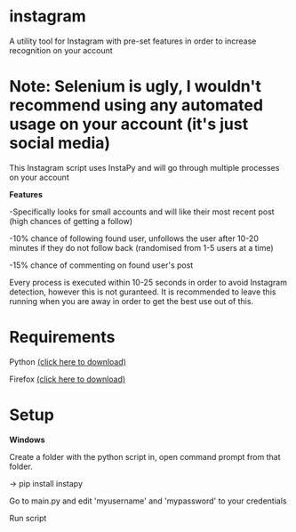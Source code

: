 # instagram
A utility tool for Instagram with pre-set features in order to increase recognition on your account

# Note: Selenium is ugly, I wouldn't recommend using any automated usage on your account (it's just social media)

This Instagram script uses InstaPy and will go through multiple processes on your account

**Features**

-Specifically looks for small accounts and will like their most recent post (high chances of getting a follow)

-10% chance of following found user, unfollows the user after 10-20 minutes if they do not follow back (randomised from 1-5 users at a time)

-15% chance of commenting on found user's post
 
Every process is executed within 10-25 seconds in order to avoid Instagram detection, however this is not guranteed. 
It is recommended to leave this running when you are away in order to get the best use out of this.

# Requirements

Python [(click here to download)](https://www.python.org/)

Firefox [(click here to download)](https://www.mozilla.org/en-US/firefox/new/)

# Setup

**Windows**

Create a folder with the python script in, open command prompt from that folder.

-> pip install instapy

Go to main.py and edit 'myusername' and 'mypassword' to your credentials

Run script
